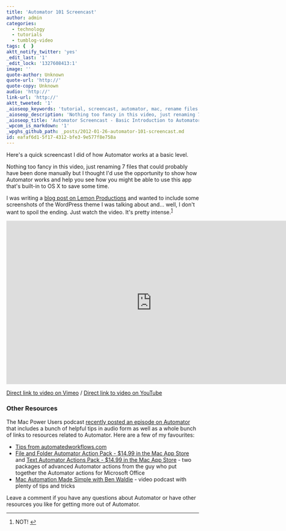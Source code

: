 ```yaml
---
title: 'Automator 101 Screencast'
author: admin
categories:
  - technology
  - tutorials
  - tumblog-video
tags: {  }
aktt_notify_twitter: 'yes'
_edit_last: '1'
_edit_lock: '1327608413:1'
image: ''
quote-author: Unknown
quote-url: 'http://'
quote-copy: Unknown
audio: 'http://'
link-url: 'http://'
aktt_tweeted: '1'
_aioseop_keywords: 'tutorial, screencast, automator, mac, rename files'
_aioseop_description: 'Nothing too fancy in this video, just renaming 7 files that could probably have been done manually but I wanted to show how easy Automator is to use.'
_aioseop_title: 'Automator Screencast - Basic Introduction to Automator'
_wpcom_is_markdown: '1'
_wpghs_github_path: _posts/2012-01-26-automator-101-screencast.md
id: eafaf6d1-5f17-4312-bfe3-9e577f8e758a
---
```

<p>Here's a quick screencast I did of how Automator works at a basic level.</p>
<p>Nothing too fancy in this video, just renaming 7 files that could probably have been done manually but I thought I'd use the opportunity to show how Automator works and help you see how you might be able to use this app that's built-in to OS X to save some time.</p>
<p>I was writing a <a href="http://www.lemonproductions.ca/2012/01/got-a-band-need-a-website-for-your-band/">blog post on Lemon Productions</a> and wanted to include some screenshots of the WordPress theme I was talking about and... well, I don't want to spoil the ending. Just watch the video. It's pretty intense.<sup id="fnref-20013:1"><a href="#fn-20013:1" rel="footnote">1</a></sup></p>
<p><iframe src="http://player.vimeo.com/video/35699433?byline=0&amp;portrait=0" width="759" height="427" frameborder="0" webkitAllowFullScreen mozallowfullscreen allowFullScreen></iframe></p>
<p><a href="http://vimeo.com/35699433">Direct link to video on Vimeo</a> / <a href="http://www.youtube.com/watch?v=u4tkR5T9rsY">Direct link to video on YouTube</a></p>
<h3>Other Resources</h3>
<p>The Mac Power Users podcast <a href="http://5by5.tv/mpu/70">recently posted an episode on Automator</a> that includes a bunch of helpful tips in audio form as well as a whole bunch of links to resources related to Automator. Here are a few of my favourites:</p>
<ul>
<li><a href="http://www.automatedworkflows.com/tips/">Tips from automatedworkflows.com</a></li>
<li><a href="http://click.linksynergy.com/fs-bin/stat?id=6PFrOqNV4B8&offerid=146261&type=3&subid=0&tmpid=1826&RD_PARM1=http%253A%252F%252Fitunes.apple.com%252Fca%252Fapp%252Ffile-folder-automator-action%252Fid479445983%253Fmt%253D12%2526uo%253D4%2526partnerId%253D30" target="itunes_store">File and Folder Automator Action Pack - $14.99 in the Mac App Store</a> and <a href="http://click.linksynergy.com/fs-bin/stat?id=6PFrOqNV4B8&offerid=146261&type=3&subid=0&tmpid=1826&RD_PARM1=http%253A%252F%252Fitunes.apple.com%252Fca%252Fapp%252Ftext-automator-actions-pack%252Fid448838274%253Fmt%253D12%2526uo%253D4%2526partnerId%253D30" target="itunes_store">Text Automator Actions Pack - $14.99 in the Mac App Store</a> - two packages of advanced Automator actions from the guy who put together the Automator actions for Microsoft Office</li>
<li><a href="http://click.linksynergy.com/fs-bin/stat?id=6PFrOqNV4B8&offerid=146261&type=3&subid=0&tmpid=1826&RD_PARM1=http%253A%252F%252Fitunes.apple.com%252Fca%252Fpodcast%252Fmac-automation-made-simple%252Fid288750552%253Fuo%253D4%2526partnerId%253D30" target="itunes_store">Mac Automation Made Simple with Ben Waldie</a> - video podcast with plenty of tips and tricks</li>
</ul>
<p>Leave a comment if you have any questions about Automator or have other resources you like for getting more out of Automator.</p>
<div class="footnotes">
<hr />
<ol>
<li id="fn-20013:1">
NOT!&#160;<a href="#fnref-20013:1" rev="footnote">&#8617;</a>
</li>
</ol>
</div>
